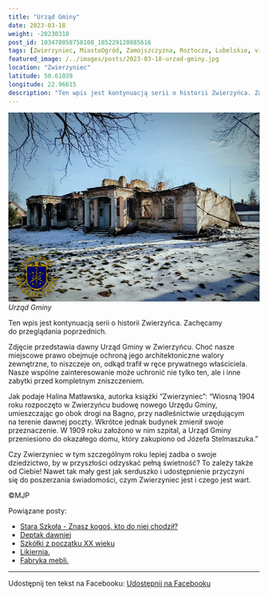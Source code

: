 ```yaml
---
title: "Urząd Gminy"
date: 2023-03-18
weight: -20230318
post_id: 103478058758108_185229120885616
tags: [Zwierzyniec, MiastoOgród, Zamojszczyzna, Roztocze, Lubelskie, villarestituta, turystyka, dziedzictwo, zabytki, krajobrazy]
featured_image: /../images/posts/2023-03-18-urzad-gminy.jpg
location: "Zwierzyniec"
latitude: 50.61039
longitude: 22.96615
description: "Ten wpis jest kontynuacją serii o historii Zwierzyńca. Zachęcamy do przeglądania poprzednich...."
---
```


![Urząd Gminy](/images/posts/2023-03-18-urzad-gminy.jpg)
*Urząd Gminy*

Ten wpis jest kontynuacją serii o historii Zwierzyńca. Zachęcamy do przeglądania poprzednich.

Zdjęcie przedstawia dawny Urząd Gminy w Zwierzyńcu. Choć nasze miejscowe prawo obejmuje ochroną jego architektoniczne walory zewnętrzne, to niszczeje on, odkąd trafił w ręce prywatnego właściciela. Nasze wspólne zainteresowanie może uchronić nie tylko ten, ale i inne zabytki przed kompletnym zniszczeniem.

Jak podaje Halina Matławska, autorka książki “Zwierzyniec”:
“Wiosną 1904 roku rozpoczęto w Zwierzyńcu budowę nowego Urzędu Gminy, umieszczając go obok drogi na Bagno, przy nadleśnictwie urzędującym na terenie dawnej poczty. Wkrótce jednak budynek zmienił swoje przeznaczenie. W 1909 roku założono w nim szpital, a Urząd Gminy przeniesiono do okazałego domu, który zakupiono od Józefa Stelmaszuka.”

Czy Zwierzyniec w tym szczególnym roku lepiej zadba o swoje dziedzictwo, by w przyszłości odzyskać pełną świetność?
To zależy także od Ciebie!
Nawet tak mały gest jak serduszko i udostępnienie przyczyni się do poszerzania świadomości, czym Zwierzyniec jest i czego jest wart.



©MJP

Powiązane posty:
- [Stara Szkoła - Znasz kogoś, kto do niej chodził?](/posts/Stara-Szkola-Znasz-kogos-kto-do-niej-chodzil)
- [Deptak dawniej](/posts/Deptak-dawniej)
- [Szkółki z początku XX wieku](/posts/Szkolki-z-poczatku-XX-wieku)
- [Likiernia.](/posts/Likiernia)
- [Fabryka mebli.](/posts/Fabryka-mebli)


---

Udostępnij ten tekst na Facebooku:
[Udostępnij na Facebooku](https://www.facebook.com/sharer/sharer.php?u=https://stowarzyszeniewachniewskiej.pl/posts/Urzad-Gminy)

<script type="application/ld+json">
{
  "@context": "https://schema.org",
  "@type": "BlogPosting",
  "headline": "Urząd Gminy",
  "datePublished": "2023-03-18",
  "dateModified": "2023-03-18",
  "author": {
    "@type": "Person",
    "name": "Michał Jan Patyk"
  },
  "publisher": {
    "@type": "Organization",
    "name": "Stowarzyszenie im. Aleksandry Wachniewskiej",
    "logo": {
      "@type": "ImageObject",
      "url": "https://stowarzyszeniewachniewskiej.pl/images/logo/logo.svg"
    }
  },
  "mainEntityOfPage": {
    "@type": "WebPage",
    "@id": "https://stowarzyszeniewachniewskiej.pl/posts/urzad-gminy"
  },
  "image": {
    "@type": "ImageObject",
    "url": "https://stowarzyszeniewachniewskiej.pl//images/posts/2023-03-18-urzad-gminy.jpg"
  },
  "articleSection": "Dziedzictwo Kulturowe i Zabytki",
  "keywords": "[Zwierzyniec, MiastoOgród, Zamojszczyzna, Roztocze, Lubelskie, villarestituta, turystyka, dziedzictwo, zabytki, krajobrazy]",
  "wordCount": 151,
  "articleBody": "Ten wpis jest kontynuacją serii o historii Zwierzyńca. Zachęcamy do przeglądania poprzednich.\n\nZdjęcie przedstawia dawny Urząd Gminy w Zwierzyńcu. Choć nasze miejscowe prawo obejmuje ochroną jego architektoniczne walory zewnętrzne, to niszczeje on, odkąd trafił w ręce prywatnego właściciela. Nasze wspólne zainteresowanie może uchronić nie tylko ten, ale i inne zabytki przed kompletnym zniszczeniem.\n\nJak podaje Halina Matławska, autorka książki “Zwierzyniec”:\n“Wiosną 1904 roku rozpoczęto w Zwierzyńcu budowę nowego Urzędu Gminy, umieszczając go obok drogi na Bagno, przy nadleśnictwie urzędującym na terenie dawnej poczty. Wkrótce jednak budynek zmienił swoje przeznaczenie. W 1909 roku założono w nim szpital, a Urząd Gminy przeniesiono do okazałego domu, który zakupiono od Józefa Stelmaszuka.”\n\nCzy Zwierzyniec w tym szczególnym roku lepiej zadba o swoje dziedzictwo, by w przyszłości odzyskać pełną świetność?\nTo zależy także od Ciebie!\nNawet tak mały gest jak serduszko i udostępnienie przyczyni się do poszerzania świadomości, czym Zwierzyniec jest i czego jest wart.\n\n\n\n©MJP",
  "description": "Ten wpis jest kontynuacją serii o historii Zwierzyńca. Zachęcamy do przeglądania poprzednich....",
  "copyrightHolder": {
    "@type": "Person",
    "name": "Michał Jan Patyk"
  }
}
</script>
<script type="application/ld+json">
{
  "@context": "https://schema.org",
  "@type": "BreadcrumbList",
  "itemListElement": [
    {
      "@type": "ListItem",
      "position": 1,
      "name": "Home",
      "item": "https://stowarzyszeniewachniewskiej.pl"
    },
    {
      "@type": "ListItem",
      "position": 2,
      "name": "posts",
      "item": "https://stowarzyszeniewachniewskiej.pl/posts"
    },
    {
      "@type": "ListItem",
      "position": 3,
      "name": "Urząd Gminy",
      "item": "https://stowarzyszeniewachniewskiej.pl/posts/urzad-gminy"
    }
  ]
}
</script>
